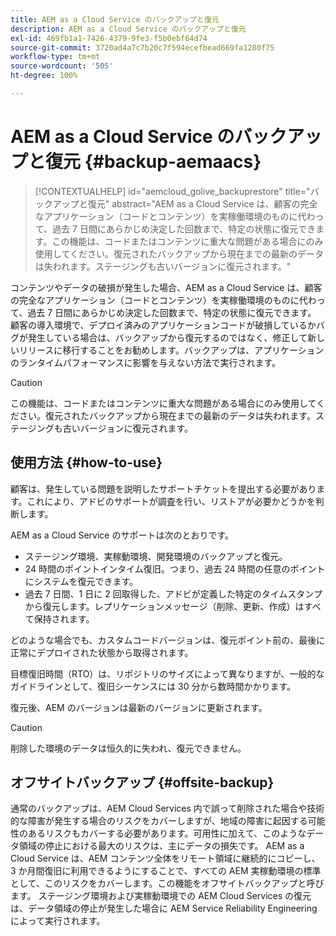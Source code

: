 ```yaml
---
title: AEM as a Cloud Service のバックアップと復元
description: AEM as a Cloud Service のバックアップと復元
exl-id: 469fb1a1-7426-4379-9fe3-f5b0ebf64d74
source-git-commit: 3720ad4a7c7b20c7f594ecefbead669fa1280f75
workflow-type: tm+mt
source-wordcount: '505'
ht-degree: 100%

---
```



# AEM as a Cloud Service のバックアップと復元 {#backup-aemaacs}

>[!CONTEXTUALHELP]
>id="aemcloud_golive_backuprestore"
>title="バックアップと復元"
>abstract="AEM as a Cloud Service は、顧客の完全なアプリケーション（コードとコンテンツ）を実稼働環境のものに代わって、過去 7 日間にあらかじめ決定した回数まで、特定の状態に復元できます。この機能は、コードまたはコンテンツに重大な問題がある場合にのみ使用してください。復元されたバックアップから現在までの最新のデータは失われます。ステージングも古いバージョンに復元されます。"

コンテンツやデータの破損が発生した場合、AEM as a Cloud Service は、顧客の完全なアプリケーション（コードとコンテンツ）を実稼働環境のものに代わって、過去 7 日間にあらかじめ決定した回数まで、特定の状態に復元できます。
顧客の導入環境で、デプロイ済みのアプリケーションコードが破損しているかバグが発生している場合は、バックアップから復元するのではなく、修正して新しいリリースに移行することをお勧めします。バックアップは、アプリケーションのランタイムパフォーマンスに影響を与えない方法で実行されます。

>[!CAUTION]
>
>この機能は、コードまたはコンテンツに重大な問題がある場合にのみ使用してください。復元されたバックアップから現在までの最新のデータは失われます。ステージングも古いバージョンに復元されます。

## 使用方法 {#how-to-use}

顧客は、発生している問題を説明したサポートチケットを提出する必要があります。これにより、アドビのサポートが調査を行い、リストアが必要かどうかを判断します。

AEM as a Cloud Service のサポートは次のとおりです。

* ステージング環境、実稼動環境、開発環境のバックアップと復元。
* 24 時間のポイントインタイム復旧。つまり、過去 24 時間の任意のポイントにシステムを復元できます。
* 過去 7 日間、1 日に 2 回取得した、アドビが定義した特定のタイムスタンプから復元します。レプリケーションメッセージ（削除、更新、作成）はすべて保持されます。

どのような場合でも、カスタムコードバージョンは、復元ポイント前の、最後に正常にデプロイされた状態から取得されます。

目標復旧時間（RTO）は、リポジトリのサイズによって異なりますが、一般的なガイドラインとして、復旧シーケンスには 30 分から数時間かかります。

復元後、AEM のバージョンは最新のバージョンに更新されます。

>[!CAUTION]
>
>削除した環境のデータは恒久的に失われ、復元できません。

## オフサイトバックアップ {#offsite-backup}

通常のバックアップは、AEM Cloud Services 内で誤って削除された場合や技術的な障害が発生する場合のリスクをカバーしますが、地域の障害に起因する可能性のあるリスクもカバーする必要があります。可用性に加えて、このようなデータ領域の停止における最大のリスクは、主にデータの損失です。
AEM as a Cloud Service は、AEM コンテンツ全体をリモート領域に継続的にコピーし、3 か月間復旧に利用できるようにすることで、すべての AEM 実稼動環境の標準として、このリスクをカバーします。この機能をオフサイトバックアップと呼びます。
ステージング環境および実稼動環境での AEM Cloud Services の復元は、データ領域の停止が発生した場合に AEM Service Reliability Engineering によって実行されます。
